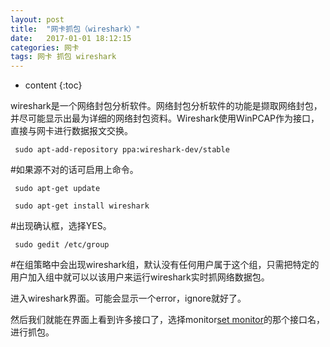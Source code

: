```yaml
---
layout: post
title:  "网卡抓包（wireshark）"
date:   2017-01-01 18:12:15
categories: 网卡
tags: 网卡 抓包 wireshark
---
```


* content
{:toc}


wireshark是一个网络封包分析软件。网络封包分析软件的功能是撷取网络封包，并尽可能显示出最为详细的网络封包资料。Wireshark使用WinPCAP作为接口，直接与网卡进行数据报文交换。

	 sudo apt-add-repository ppa:wireshark-dev/stable
	 
#如果源不对的话可启用上命令。

	 sudo apt-get update

	 sudo apt-get install wireshark


#出现确认框，选择YES。

	 sudo gedit /etc/group

#在组策略中会出现wireshark组，默认没有任何用户属于这个组，只需把特定的用户加入组中就可以以该用户来运行wireshark实时抓网络数据包。



进入wireshark界面。可能会显示一个error，ignore就好了。

然后我们就能在界面上看到许多接口了，选择monitor[set monitor]()的那个接口名，进行抓包。


